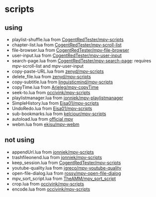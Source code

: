 # scripts

## using

- playlist-shuffle.lua from [CogentRedTester/mpv-scripts](https://github.com/CogentRedTester/mpv-scripts)
- chapter-list.lua from [CogentRedTester/mpv-scroll-list](https://github.com/CogentRedTester/mpv-scroll-list)
- file-browser.lua from [CogentRedTester/mpv-file-browser](https://github.com/CogentRedTester/mpv-file-browser)
- user-input.lua from [CogentRedTester/mpv-user-input](https://github.com/CogentRedTester/mpv-user-input)
- search-page.lua from [CogentRedTester/mpv-search-page](https://github.com/CogentRedTester/mpv-search-page): requires mpv-scroll-list and mpv-user-input
- copy-paste-URL.lua from [zenyd/mpv-scripts](https://github.com/zenyd/mpv-scripts)
- delete_file.lua from [zenyd/mpv-scripts](https://github.com/zenyd/mpv-scripts)
- copy-subtitle.lua from [linguisticmind/mpv-scripts](https://github.com/linguisticmind/mpv-scripts)
- copyTime.lua from [Arieleg/mpv-copyTime](https://github.com/Arieleg/mpv-copyTime)
- seek-to.lua from [occivink/mpv-scripts](https://github.com/occivink/mpv-scripts)
- playlistmanager.lua from [jonniek/mpv-playlistmanager](https://github.com/jonniek/mpv-playlistmanager)
- SimpleHistory.lua from [Eisa01/mpv-scripts](https://github.com/Eisa01/mpv-scripts)
- UndoRedo.lua from [Eisa01/mpv-scripts](https://github.com/Eisa01/mpv-scripts)
- sub-bookmarks.lua from [kelciour/mpv-scripts](https://github.com/kelciour/mpv-scripts)
- autoload.lua from [official mpv](https://github.com/mpv-player/mpv/blob/master/TOOLS/lua/autoload.lua)
- webm.lua from [ekisu/mpv-webm](https://github.com/ekisu/mpv-webm)

## not using

- appendUrl.lua from [jonniek/mpv-scripts](https://github.com/jonniek/mpv-scripts)
- trashfileonend.lua from [jonniek/mpv-scripts](https://github.com/jonniek/mpv-scripts)
- keep_session.lua from [CogentRedTester/mpv-scripts](https://github.com/CogentRedTester/mpv-scripts)
- youtube-quality.lua from [jgreco/mpv-youtube-quality](https://github.com/jgreco/mpv-youtube-quality)
- open-file-dialog.lua from [rossy/mpv-open-file-dialog](https://github.com/rossy/mpv-open-file-dialog)
- mpv_sort_script.lua from [TheAMM/mpv_sort_script](https://github.com/TheAMM/mpv_sort_script)
- crop.lua from [occivink/mpv-scripts](https://github.com/occivink/mpv-scripts)
- encode.lua from [occivink/mpv-scripts](https://github.com/occivink/mpv-scripts)
